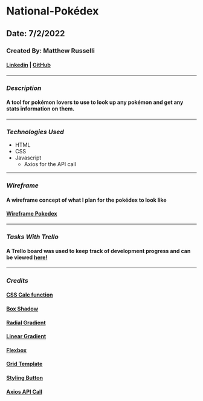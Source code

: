 # National-Pokédex

## Date: 7/2/2022

### Created By: Matthew Russelli

#### [Linkedin](https://www.linkedin.com/in/matthewrusselli/) | [GitHub](https://github.com/MattRusselli)

---

### **_Description_**

#### A tool for pokémon lovers to use to look up any pokémon and get any stats information on them.

---

### **_Technologies Used_**

- HTML
- CSS
- Javascript
  - Axios for the API call

---

### **_Wireframe_**

#### A wireframe concept of what I plan for the pokédex to look like

#### [Wireframe Pokedex](https://imgur.com/a/RvtpwgU)

---

### **_Tasks With Trello_**

#### A Trello board was used to keep track of development progress and can be viewed [here!](https://trello.com/b/TTyzDPMX/national-pok%C3%A9dex-api-call)

---

### **_Credits_**

#### [CSS Calc function](https://developer.mozilla.org/en-US/docs/Web/CSS/calc)

#### [Box Shadow](https://developer.mozilla.org/en-US/docs/Web/CSS/box-shadow)

#### [Radial Gradient](https://developer.mozilla.org/en-US/docs/Web/CSS/gradient/radial-gradient)

#### [Linear Gradient](https://developer.mozilla.org/en-US/docs/Web/CSS/gradient/linear-gradient)

#### [Flexbox](https://css-tricks.com/snippets/css/a-guide-to-flexbox/)

#### [Grid Template](https://developer.mozilla.org/en-US/docs/Web/CSS/grid-template)

#### [Styling Button](https://www.freecodecamp.org/news/css-button-style-hover-color-and-background/)

#### [Axios API Call](https://www.youtube.com/watch?v=qM4G1Ai2ZpE&ab_channel=Academind)
